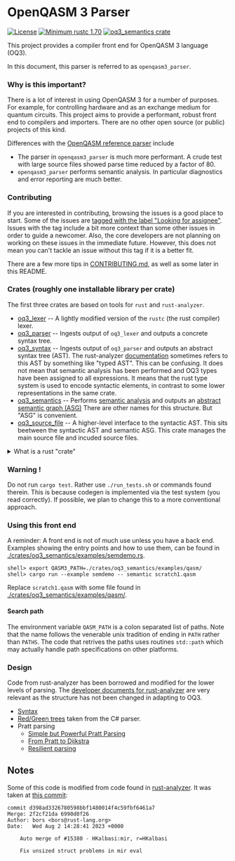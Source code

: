 # OpenQASM 3 Parser
[![License](https://img.shields.io/github/license/Qiskit/rustworkx.svg?style=popout-square)](https://opensource.org/licenses/Apache-2.0)
[![Minimum rustc 1.70](https://img.shields.io/badge/rustc-1.70+-blue.svg)](https://rust-lang.github.io/rfcs/2495-min-rust-version.html)
[![oq3_semantics crate](https://img.shields.io/crates/v/oq3_semantics.svg)](https://crates.io/crates/oq3_semantics)


This project provides a compiler front end for OpenQASM 3 language (OQ3).

In this document, this parser is referred to as `openqasm3_parser`.

### Why is this important?

There is a lot of interest in using OpenQASM 3 for a number of purposes. For example, for controlling
hardware and as an exchange medium for quantum circuits. This project aims to provide a performant,
robust front end to compilers and importers. There are no other open source (or public) projects of this
kind.

Differences with the [OpenQASM reference parser](https://github.com/openqasm/openqasm) include

* The parser in `openqasm3_parser` is much more performant.
  A crude test with large source files showed parse time reduced by a factor of 80.
* `openqasm3_parser` performs semantic analysis. In particular diagnostics and error reporting
   are much better.

### Contributing

If you are interested in contributing, browsing the issues is a good place to start.
Some of the issues are [tagged with the label "Looking for assignee"](https://github.com/Qiskit/openqasm3_parser/issues?q=label%3A%22Looking+for+assignee%22+is%3Aopen+sort%3Aupdated-desc).
Issues with the tag include a bit more context than some other issues in order to guide a newcomer. Also, the core developers are not
planning on working on these issues in the immediate future.
However, this does not mean you can't tackle an issue without this tag if it is a better fit.

There are a few more tips in [CONTRIBUTING.md](./CONTRIBUTING.md), as well as some later in this README.

### Crates (roughly one installable library per crate)

The first three crates are based on tools for `rust` and `rust-analyzer`.

* [oq3_lexer](./crates/oq3_lexer) -- A lightly modified version of the `rustc` (the rust compiler) lexer.
* [oq3_parser](./crates/oq3_parser) -- Ingests output of `oq3_lexer` and outputs a concrete syntax tree.
* [oq3_syntax](./crates/oq3_syntax) -- Ingests output of `oq3_parser` and outputs an abstract syntax tree (AST).
The rust-analyzer [documentation](#design) sometimes refers to this AST by something like "typed AST".
This can be confusing. It does not mean that semantic
analysis has been performed and OQ3 types have been assigned to all expressions. It means that the rust type system is
used to encode syntactic elements, in contrast to some lower representations in the same crate.
* [oq3_semantics](./crates/oq3_semantics) -- Performs [semantic analysis](https://en.wikipedia.org/wiki/Compiler#Front_end)
and outputs an [abstract semantic graph (ASG)](https://en.wikipedia.org/wiki/Abstract_semantic_graph)
There are other names for this structure. But "ASG" is convenient.
* [oq3_source_file](./crates/oq3_source_file) -- A higher-level interface to the syntactic AST. This sits beetween the syntactic AST and
semantic ASG. This crate manages the main source file and incuded source files.

<details>
  <summary>What is a rust "crate"</summary>

We talk about rust ["crates"](https://doc.rust-lang.org/book/ch07-01-packages-and-crates.html).
A rust library crate is more or less the source for a rust library that is developed, built, and installed with the rust package manager [cargo](https://doc.rust-lang.org/cargo/).
This single repository contains more than one separately installable crates. In the future, this repository may also be used to generate other artifacts.

</details>


### Warning !

Do not run `cargo test`. Rather use `./run_tests.sh` or commands found therein. This is because codegen is implemented via
the test system (you read correctly). If possible, we plan to change this to a more conventional approach.

### Using this front end

A reminder: A front end is not of much use unless you have a back end. Examples showing the entry points and how to use them,
can be found in [./crates/oq3_semantics/examples/semdemo.rs](./crates/oq3_semantics/examples/semdemo.rs).

```shell
shell> export QASM3_PATH=./crates/oq3_semantics/examples/qasm/
shell> cargo run --example semdemo -- semantic scratch1.qasm
```

Replace `scratch1.qasm` with some file found in [./crates/oq3_semantics/examples/qasm/](./crates/oq3_semantics/examples/qasm/).

#### Search path

The environment variable `QASM_PATH` is a colon separated list of paths. Note that the name follows the venerable unix tradition of
ending in `PATH` rather than `PATHS`. The code that retrives the paths uses routines `std::path` which may actually handle
path specifications on other platforms.

### Design

Code from rust-analyzer has been borrowed and modified for the lower levels of parsing.
The [developer documents for rust-analyzer](https://github.com/rust-lang/rust-analyzer/tree/master/docs/dev) are very relevant as the
structure has not been changed in adapting to OQ3.

* [Syntax](https://github.com/rust-lang/rust-analyzer/blob/master/docs/dev/syntax.md)
* [Red/Green trees](https://ericlippert.com/2012/06/08/red-green-trees/) taken from the C# parser.
* Pratt parsing
    * [Simple but Powerful Pratt Parsing](https://matklad.github.io/2020/04/13/simple-but-powerful-pratt-parsing.html)
    * [From Pratt to Dijkstra](https://matklad.github.io/2020/04/15/from-pratt-to-dijkstra.html)
    * [Resilient parsing](https://matklad.github.io/2023/05/21/resilient-ll-parsing-tutorial.html)

## Notes

Some of this code is modified from code found in [rust-analyzer](https://github.com/rust-lang/rust-analyzer).
It was taken at [this commit](https://github.com/rust-lang/rust-analyzer/pull/15380):

    commit d398ad3326780598bbf1480014f4c59fbf6461a7
    Merge: 2f2cf21da 6990d0f26
    Author: bors <bors@rust-lang.org>
    Date:   Wed Aug 2 14:28:41 2023 +0000

        Auto merge of #15380 - HKalbasi:mir, r=HKalbasi

        Fix unsized struct problems in mir eval


<!--  LocalWords:  OpenQASM openqasm3 workspace IDEs repo qiskit qasm3 lexing
<!--  LocalWords:  ANTLR untyped AST Qiskit QuantumCircuit oq3 rustc lex enum
<!--  LocalWords:  lossless TokenKind fn lexer's filename codegen ungram bors
<!--  LocalWords:  d398ad3326780598bbf1480014f4c59fbf6461a7 2f2cf21da 6990d0f26
<!--  LocalWords:  HKalbasi mir unsized struct eval lexemes
 -->
